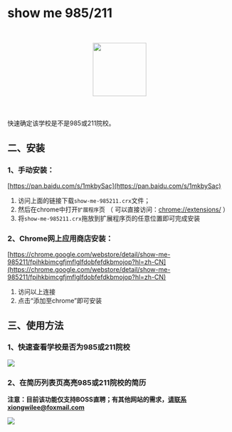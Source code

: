 # show me 985/211

<center style="margin: 50px">
<img src="http://img003.qufenqi.com/products/99/d2/99d2635a89e4164ba759f82cd6cb7533.png" width="120px">
</center>

快速确定该学校是不是985或211院校。

## 二、安装

### 1、手动安装：

[https://pan.baidu.com/s/1mkbySac](https://pan.baidu.com/s/1mkbySac)

1. 访问上面的链接下载`show-me-985211.crx`文件；
2. 然后在chrome中打开`扩展程序`页 （ 可以直接访问：[chrome://extensions/](chrome://extensions/) ）
3. 将`show-me-985211.crx`拖放到扩展程序页的任意位置即可完成安装

### 2、Chrome网上应用商店安装：

[https://chrome.google.com/webstore/detail/show-me-985211/fpihkbimcgfjmflglfdobfefdkbmojop?hl=zh-CN](https://chrome.google.com/webstore/detail/show-me-985211/fpihkbimcgfjmflglfdobfefdkbmojop?hl=zh-CN)

1. 访问以上连接
2. 点击“添加至chrome”即可安装

## 三、使用方法

### 1、快速查看学校是否为985或211院校

![](http://img003.qufenqi.com/products/d8/42/d84292653e7e0b239eb8e0521e253858.gif)

### 2、在简历列表页高亮985或211院校的简历

**注意：目前该功能仅支持BOSS直聘；有其他网站的需求，请联系xiongwilee@foxmail.com**

![](http://img003.qufenqi.com/products/d1/52/d1529f5c5a4f82df6c31b651123e6d25.gif)